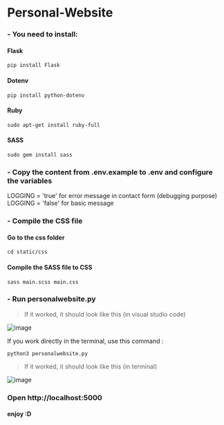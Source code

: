 # Personal-Website

### - You need to install:
#### Flask

```
pip install Flask
```

#### Dotenv
```
pip install python-dotenv
```

#### Ruby 
```
sudo apt-get install ruby-full
```

#### SASS
```
sudo gem install sass
```

### - Copy the content from .env.example to .env and configure the variables
LOGGING = 'true' for error message in contact form (debugging purpose)
LOGGING = 'false' for basic message

### - Compile the CSS file 

#### Go to the css folder

```
cd static/css
```

#### Compile the SASS file to CSS
```
sass main.scss main.css
```

### - Run personalwebsite.py

> If it worked, it should look like this (in visual studio code)

![image](https://user-images.githubusercontent.com/71257603/223697338-1e005930-d089-4bb6-9838-9193517312a9.png)

If you work directly in the terminal, use this command : 

```
python3 personalwebsite.py
```
> If it worked, it should look like this (in terminal)

![image](https://user-images.githubusercontent.com/71257603/223698870-ac72cf54-3415-456e-b2c9-cf8672ba81e6.png)

### Open http://localhost:5000

#### enjoy :D

